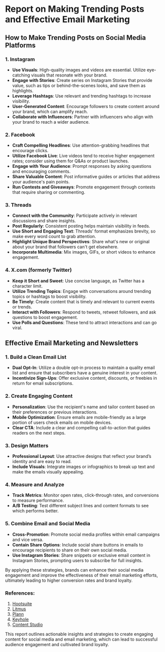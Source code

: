 # Report on Making Trending Posts and Effective Email Marketing

## How to Make Trending Posts on Social Media Platforms

### 1. Instagram
- **Use Visuals**: High-quality images and videos are essential. Utilize eye-catching visuals that resonate with your brand.
- **Engage with Stories**: Create series on Instagram Stories that provide value, such as tips or behind-the-scenes looks, and save them as highlights. 
- **Leverage Hashtags**: Use relevant and trending hashtags to increase visibility.
- **User-Generated Content**: Encourage followers to create content around your brand, which can amplify reach.
- **Collaborate with Influencers**: Partner with influencers who align with your brand to reach a wider audience.

### 2. Facebook
- **Craft Compelling Headlines**: Use attention-grabbing headlines that encourage clicks.
- **Utilize Facebook Live**: Live videos tend to receive higher engagement rates; consider using them for Q&As or product launches.
- **Engage with Your Audience**: Prompt responses by asking questions and encouraging comments.
- **Share Valuable Content**: Post informative guides or articles that address your audience's pain points.
- **Run Contests and Giveaways**: Promote engagement through contests that require sharing or commenting.

### 3. Threads
- **Connect with the Community**: Participate actively in relevant discussions and share insights.
- **Post Regularly**: Consistent posting helps maintain visibility in feeds.
- **Use Short and Engaging Text**: Threads’ format emphasizes brevity, so make every word count to grab attention.
- **Highlight Unique Brand Perspectives**: Share what's new or original about your brand that followers can't get elsewhere.
- **Incorporate Multimedia**: Mix images, GIFs, or short videos to enhance engagement.

### 4. X.com (formerly Twitter)
- **Keep it Short and Sweet**: Use concise language, as Twitter has a character limit.
- **Utilize Trending Topics**: Engage with conversations around trending topics or hashtags to boost visibility.
- **Be Timely**: Create content that is timely and relevant to current events or trends.
- **Interact with Followers**: Respond to tweets, retweet followers, and ask questions to boost engagement.
- **Use Polls and Questions**: These tend to attract interactions and can go viral.

## Effective Email Marketing and Newsletters

### 1. Build a Clean Email List
- **Dual Opt-In**: Utilize a double opt-in process to maintain a quality email list and ensure that subscribers have a genuine interest in your content.
- **Incentivize Sign-Ups**: Offer exclusive content, discounts, or freebies in return for email subscriptions.

### 2. Create Engaging Content
- **Personalization**: Use the recipient's name and tailor content based on their preferences or previous interactions.
- **Mobile Optimization**: Ensure emails are mobile-friendly as a large portion of users check emails on mobile devices.
- **Clear CTA**: Include a clear and compelling call-to-action that guides readers on the next steps.

### 3. Design Matters
- **Professional Layout**: Use attractive designs that reflect your brand’s identity and are easy to read. 
- **Include Visuals**: Integrate images or infographics to break up text and make the emails visually appealing.

### 4. Measure and Analyze
- **Track Metrics**: Monitor open rates, click-through rates, and conversions to measure performance.
- **A/B Testing**: Test different subject lines and content formats to see which performs better.

### 5. Combine Email and Social Media
- **Cross-Promotion**: Promote social media profiles within email campaigns and vice versa. 
- **Contain Share Options**: Include social share buttons in emails to encourage recipients to share on their own social media.
- **Use Instagram Stories**: Share snippets or exclusive email content in Instagram Stories, prompting users to subscribe for full insights.

By applying these strategies, brands can enhance their social media engagement and improve the effectiveness of their email marketing efforts, ultimately leading to higher conversion rates and brand loyalty. 

### References:
1. [Hootsuite](https://help.hootsuite.com/hc/en-us/articles/4403597090459-Create-engaging-and-effective-social-media-content)
2. [Litmus](https://www.litmus.com/blog/how-to-successfully-integrate-email-and-social-media)
3. [Plann](https://www.plannthat.com/combine-instagram-email-marketing/) 
4. [Keyhole](https://keyhole.co/blog/tips-to-grow-email-lists-with-social-media/) 
5. [Content Studio](https://contentstudio.io/blog/integrate-social-media-and-email-marketing)

This report outlines actionable insights and strategies to create engaging content for social media and email marketing, which can lead to successful audience engagement and cultivated brand loyalty.